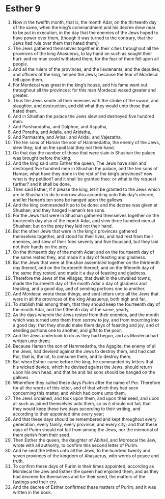 ﻿# Esther 9
1. Now in the twelfth month, that is, the month Adar, on the thirteenth day of the same, when the king’s commandment and his decree drew near to be put in execution, in the day that the enemies of the Jews hoped to have power over them, (though it was turned to the contrary, that the Jews had rule over them that hated them;) 
2. The Jews gathered themselves together in their cities throughout all the provinces of the king Ahasuerus, to lay hand on such as sought their hurt: and no man could withstand them; for the fear of them fell upon all people. 
3. And all the rulers of the provinces, and the lieutenants, and the deputies, and officers of the king, helped the Jews; because the fear of Mordecai fell upon them. 
4. For Mordecai was great in the king’s house, and his fame went out throughout all the provinces: for this man Mordecai waxed greater and greater. 
5. Thus the Jews smote all their enemies with the stroke of the sword, and slaughter, and destruction, and did what they would unto those that hated them. 
6. And in Shushan the palace the Jews slew and destroyed five hundred men. 
7. And Parshandatha, and Dalphon, and Aspatha, 
8. And Poratha, and Adalia, and Aridatha, 
9. And Parmashta, and Arisai, and Aridai, and Vajezatha, 
10. The ten sons of Haman the son of Hammedatha, the enemy of the Jews, slew they; but on the spoil laid they not their hand. 
11. On that day the number of those that were slain in Shushan the palace was brought before the king. 
12.  And the king said unto Esther the queen, The Jews have slain and destroyed five hundred men in Shushan the palace, and the ten sons of Haman; what have they done in the rest of the king’s provinces? now what is thy petition? and it shall be granted thee: or what is thy request further? and it shall be done. 
13. Then said Esther, If it please the king, let it be granted to the Jews which are in Shushan to do to morrow also according unto this day’s decree, and let Haman’s ten sons be hanged upon the gallows. 
14. And the king commanded it so to be done: and the decree was given at Shushan; and they hanged Haman’s ten sons. 
15. For the Jews that were in Shushan gathered themselves together on the fourteenth day also of the month Adar, and slew three hundred men at Shushan; but on the prey they laid not their hand. 
16. But the other Jews that were in the king’s provinces gathered themselves together, and stood for their lives, and had rest from their enemies, and slew of their foes seventy and five thousand, but they laid not their hands on the prey, 
17. On the thirteenth day of the month Adar; and on the fourteenth day of the same rested they, and made it a day of feasting and gladness. 
18. But the Jews that were at Shushan assembled together on the thirteenth day thereof, and on the fourteenth thereof; and on the fifteenth day of the same they rested, and made it a day of feasting and gladness. 
19. Therefore the Jews of the villages, that dwelt in the unwalled towns, made the fourteenth day of the month Adar a day of gladness and feasting, and a good day, and of sending portions one to another. 
20.  And Mordecai wrote these things, and sent letters unto all the Jews that were in all the provinces of the king Ahasuerus, both nigh and far, 
21. To stablish this among them, that they should keep the fourteenth day of the month Adar, and the fifteenth day of the same, yearly, 
22. As the days wherein the Jews rested from their enemies, and the month which was turned unto them from sorrow to joy, and from mourning into a good day: that they should make them days of feasting and joy, and of sending portions one to another, and gifts to the poor. 
23. And the Jews undertook to do as they had begun, and as Mordecai had written unto them; 
24. Because Haman the son of Hammedatha, the Agagite, the enemy of all the Jews, had devised against the Jews to destroy them, and had cast Pur, that is, the lot, to consume them, and to destroy them; 
25. But when Esther came before the king, he commanded by letters that his wicked device, which he devised against the Jews, should return upon his own head, and that he and his sons should be hanged on the gallows. 
26. Wherefore they called these days Purim after the name of Pur. Therefore for all the words of this letter, and of that which they had seen concerning this matter, and which had come unto them, 
27. The Jews ordained, and took upon them, and upon their seed, and upon all such as joined themselves unto them, so as it should not fail, that they would keep these two days according to their writing, and according to their appointed time every year; 
28. And that these days should be remembered and kept throughout every generation, every family, every province, and every city; and that these days of Purim should not fail from among the Jews, nor the memorial of them perish from their seed. 
29. Then Esther the queen, the daughter of Abihail, and Mordecai the Jew, wrote with all authority, to confirm this second letter of Purim. 
30. And he sent the letters unto all the Jews, to the hundred twenty and seven provinces of the kingdom of Ahasuerus, with words of peace and truth, 
31. To confirm these days of Purim in their times appointed, according as Mordecai the Jew and Esther the queen had enjoined them, and as they had decreed for themselves and for their seed, the matters of the fastings and their cry. 
32. And the decree of Esther confirmed these matters of Purim; and it was written in the book. 
